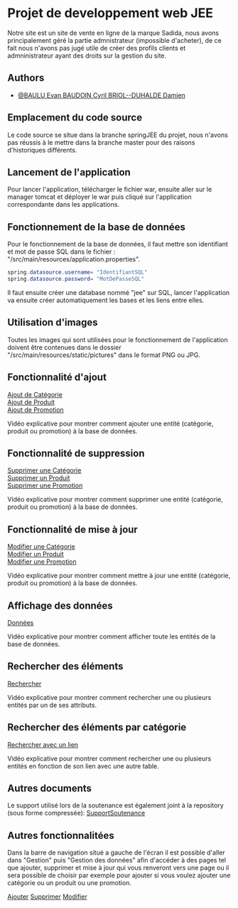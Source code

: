 # Projet de developpement web JEE

Notre site est un site de vente en ligne de la marque Sadida, nous avons principalement géré la partie admnistrateur (impossible d'acheter), de ce fait nous n'avons pas jugé utile de créer des profils clients et admninistrateur ayant des droits sur la gestion du site.


## Authors

- [@BAULU  Evan BAUDOIN Cyril BRIOL--DUHALDE Damien](https://github.com/Dams6445/FinalProjectJEE)

## Emplacement du code source

Le code source se situe dans la branche springJEE du projet, nous n'avons pas réussis à le mettre dans la branche master pour des raisons d'historiques différents.

## Lancement de l'application

Pour lancer l'application, télécharger le fichier war, ensuite aller sur le manager tomcat et déployer le war puis cliqué sur l'application correspondante dans les applications.

## Fonctionnement de la base de données
Pour le fonctionnement de la base de données, il faut mettre son identifiant et mot de passe SQL dans le fichier : "/src/main/resources/application.properties".
```java
spring.datasource.username= "IdentifiantSQL"
spring.datasource.password= "MotDePasseSQL"
```
Il faut ensuite créer une database nommé "jee" sur SQL, lancer l'application va ensuite créer automatiquement les bases et les liens entre elles.

## Utilisation d'images

Toutes les images qui sont utilisées pour le fonctionnement de l'application doivent être contenues dans le dossier "/src/main/resources/static/pictures" dans le format PNG ou JPG.

## Fonctionnalité d'ajout   

[Ajout de Catégorie](./readme/Ajouter_Categorie.webm)   
[Ajout de Produit](./readme/Ajouter_Produit.webm)          
[Ajout de Promotion](./readme/Ajouter_Promotion.webm)   

Vidéo explicative pour montrer comment ajouter une entité 
(catégorie, produit ou promotion) à la base de données.

## Fonctionnalité de suppression

[Supprimer une Catégorie](./readme/Supprimer_Categorie.webm)   
[Supprimer un Produit](./readme/Supprimer_Produit.webm)          
[Supprimer une Promotion](./readme/Supprimer_Promotion.webm)   

Vidéo explicative pour montrer comment supprimer une entité 
(catégorie, produit ou promotion) à la base de données.

## Fonctionnalité de mise à jour

[Modifier une Catégorie](./readme/Modifier_Categorie.webm)   
[Modifier un Produit](./readme/Modifier_Produit.webm)          
[Modifier une Promotion](./readme/Modifier_Promotion.webm) 

Vidéo explicative pour montrer comment mettre à jour une entité
 (catégorie, produit ou promotion) à la base de données.

## Affichage des données

[Données](./readme/Afficher_Donnees.webm)

Vidéo explicative pour montrer comment afficher toute les entités de la base de données.

## Rechercher des éléments

[Rechercher](./readme/Recherche_Entité.webm)

Vidéo explicative pour montrer comment rechercher une ou plusieurs entités par un de 
ses attributs.

## Rechercher des éléments par catégorie

[Rechercher avec un lien](./readme/Recherche_Par_Lien.webm)

Vidéo explicative pour montrer comment rechercher une ou plusieurs entités en fonction
 de son lien avec une autre table.

## Autres documents

Le support utilisé lors de la soutenance est également joint à la repository (sous forme compressée): 
[SupportSoutenance](./Diapo_SOUTENANCE.tar.xz) 

## Autres fonctionnalitées

Dans la barre de navigation situé a gauche de l'écran il est possible d'aller 
dans "Gestion" puis "Gestion des données" afin d'accéder à des pages tel  que ajouter, 
supprimer et mise à jour qui vous renveront vers une page ou il sera possible de choisir 
par exemple pour ajouter si vous voulez ajouter une catégorie ou un produit ou une 
promotion.

[Ajouter](./readme/ajouter.png) 
[Supprimer](./readme/supprimer.png) 
[Modifier](./readme/modifier.png) 


